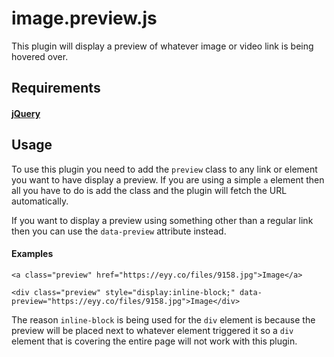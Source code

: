 # image.preview.js
This plugin will display a preview of whatever image or video link is being hovered over.

## Requirements
#### [jQuery](https://github.com/jquery/jquery)

## Usage
To use this plugin you need to add the `preview` class to any link or element you want to have display a preview. If you are using a simple `a` element then all you have to do is add the class and the plugin will fetch the URL automatically.

If you want to display a preview using something other than a regular link then you can use the `data-preview` attribute instead.

#### Examples

`<a class="preview" href="https://eyy.co/files/9158.jpg">Image</a>`

`<div class="preview" style="display:inline-block;" data-preview="https://eyy.co/files/9158.jpg">Image</div>`

The reason `inline-block` is being used for the `div` element is because the preview will be placed next to whatever element triggered it so a `div` element that is covering the entire page will not work with this plugin.
